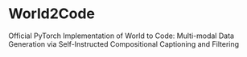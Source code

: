 # World2Code
Official PyTorch Implementation of World to Code: Multi-modal Data Generation via Self-Instructed Compositional Captioning and Filtering
